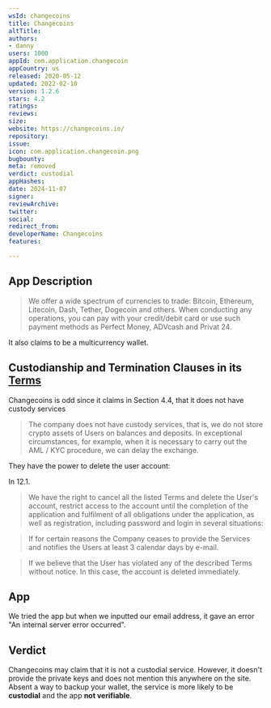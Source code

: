 ```yaml
---
wsId: changecoins
title: Changecoins
altTitle: 
authors:
- danny
users: 1000
appId: com.application.changecoin
appCountry: us
released: 2020-05-12
updated: 2022-02-10
version: 1.2.6
stars: 4.2
ratings: 
reviews: 
size: 
website: https://changecoins.io/
repository: 
issue: 
icon: com.application.changecoin.png
bugbounty: 
meta: removed
verdict: custodial
appHashes: 
date: 2024-11-07
signer: 
reviewArchive: 
twitter: 
social: 
redirect_from: 
developerName: Changecoins
features: 

---
```


## App Description

> We offer a wide spectrum of currencies to trade: Bitcoin, Ethereum, Litecoin, Dash, Tether, Dogecoin and others. When conducting any operations, you can pay with your credit/debit card or use such payment methods as Perfect Money, ADVcash and Privat 24.

It also claims to be a multicurrency wallet.

## Custodianship and Termination Clauses in its [Terms](https://changecoins.io/en/site/terms)

Changecoins is odd since it claims in Section 4.4, that it does not have custody services

>  The company does not have custody services, that is, we do not store crypto assets of Users on balances and deposits. In exceptional circumstances, for example, when it is necessary to carry out the AML / KYC procedure, we can delay the exchange.

They have the power to delete the user account:

In 12.1. 

> We have the right to cancel all the listed Terms and delete the User's account, restrict access to the account until the completion of the application and fulfilment of all obligations under the application, as well as registration, including password and login in several situations:

> If for certain reasons the Company ceases to provide the Services and notifies the Users at least 3 calendar days by e-mail.

> If we believe that the User has violated any of the described Terms without notice. In this case, the account is deleted immediately.

## App 

We tried the app but when we inputted our email address, it gave an error "An internal server error occurred". 

## Verdict

Changecoins may claim that it is not a custodial service. However, it doesn't provide the private keys and does not mention this anywhere on the site. Absent a way to backup your wallet, the service is more likely to be **custodial** and the app **not verifiable**. 